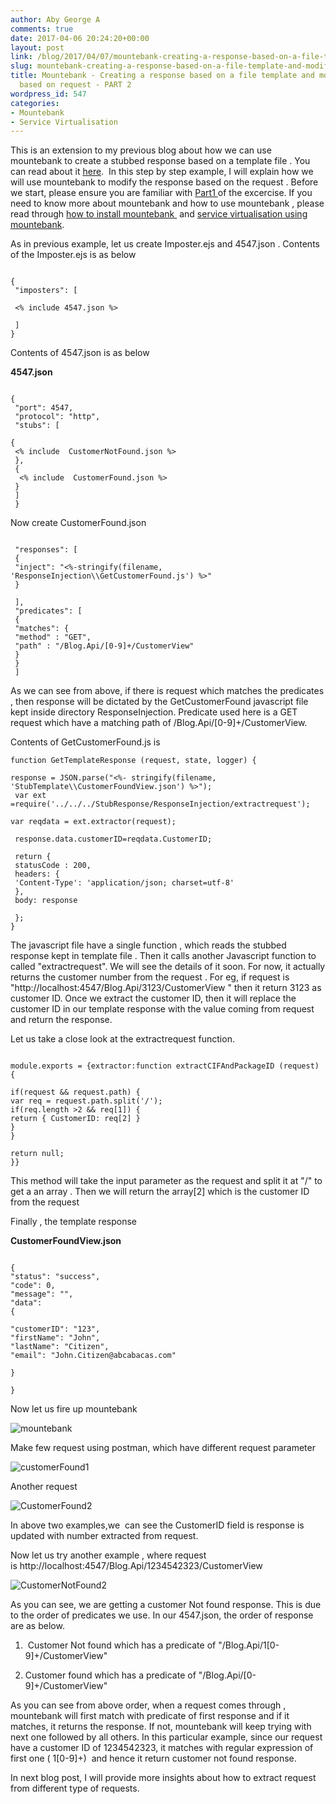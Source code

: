 ```yaml
---
author: Aby George A
comments: true
date: 2017-04-06 20:24:20+00:00
layout: post
link: /blog/2017/04/07/mountebank-creating-a-response-based-on-a-file-template-and-modifying-it-based-on-request-part-2/
slug: mountebank-creating-a-response-based-on-a-file-template-and-modifying-it-based-on-request-part-2
title: Mountebank - Creating a response based on a file template and modifying it
  based on request - PART 2
wordpress_id: 547
categories:
- Mountebank
- Service Virtualisation
---
```


This is an extension to my previous blog about how we can use mountebank to create a stubbed response based on a template file . You can read about it [here]({{site.root}}blog/2017/04/07/mountebank-creating-a-response-based-on-a-file-template-and-modifying-it-based-on-request-part-1/).  In this step by step example, I will explain how we will use mountebank to modify the response based on the request . Before we start, please ensure you are familiar with [Part1 ]({{site.root}}blog/2017/04/07/mountebank-creating-a-response-based-on-a-file-template-and-modifying-it-based-on-request-part-1/)of the excercise. If you need to know more about mountebank and how to use mountebank , please read through [how to install mountebank ]({{site.root}}blog/2017/02/13/service-virtualisation-using-mountebank/) and [service virtualisation using mountebank]({{site.root}}blog/2017/03/03/mountebank-your-first-service-virtualisation/).

As in previous example, let us create Imposter.ejs and 4547.json . Contents of the Imposter.ejs is as below
``` plain Imposter.ejs

{
 "imposters": [

 <% include 4547.json %>

 ]
}

```

Contents of 4547.json is as below



**4547.json**

``` plain 4547.json

{
 "port": 4547,
 "protocol": "http",
 "stubs": [

{
 <% include  CustomerNotFound.json %>
 },
 {
  <% include  CustomerFound.json %>
 }
 ]
 }

```



Now create CustomerFound.json

``` plain CustomerFound.json

 "responses": [
 {
 "inject": "<%-stringify(filename, 'ResponseInjection\\GetCustomerFound.js') %>"
 }

 ],
 "predicates": [
 {
 "matches": {
 "method" : "GET",
 "path" : "/Blog.Api/[0-9]+/CustomerView"
 }
 }
 ]

```



As we can see from above, if there is request which matches the predicates , then response will be dictated by the GetCustomerFound javascript file kept inside directory ResponseInjection. Predicate used here is a GET request which have a matching path of /Blog.Api/[0-9]+/CustomerView.

Contents of GetCustomerFound.js is

``` plain GetCustomerFound.js
function GetTemplateResponse (request, state, logger) {

response = JSON.parse("<%- stringify(filename, 'StubTemplate\\CustomerFoundView.json') %>");
 var ext =require('../../../StubResponse/ResponseInjection/extractrequest');

var reqdata = ext.extractor(request);

 response.data.customerID=reqdata.CustomerID;

 return {
 statusCode : 200,
 headers: {
 'Content-Type': 'application/json; charset=utf-8'
 },
 body: response

 };
}

```

The javascript file have a single function , which reads the stubbed response kept in template file . Then it calls another Javascript function to called "extractrequest". We will see the details of it soon. For now, it actually returns the customer number from the request . For eg, if request is "http://localhost:4547/Blog.Api/3123/CustomerView " then it return 3123 as customer ID. Once we extract the customer ID, then it will replace the customer ID in our template response with the value coming from request and return the response.

Let us take a close look at the extractrequest function.

``` plain extractrequest.js

module.exports = {extractor:function extractCIFAndPackageID (request) {

if(request && request.path) {
var req = request.path.split('/');
if(req.length >2 && req[1]) {
return { CustomerID: req[2] }
}
}

return null;
}}

```

This method will take the input parameter as the request and split it at "/" to get a an array . Then we will return the array[2] which is the customer ID from the request



Finally , the template response

**CustomerFoundView.json**

``` plain CustomerFoundView.json

{
"status": "success",
"code": 0,
"message": "",
"data":
{

"customerID": "123",
"firstName": "John",
"lastName": "Citizen",
"email": "John.Citizen@abcabacas.com"

}

}

```

Now let us fire up mountebank

![mountebank]({{site.images_dir_oldwordpress}}/2017/04/mountebank.png)

Make few request using postman, which have different request parameter

![customerFound1]({{site.images_dir_oldwordpress}}/2017/04/customerfound1.png)

Another request

![CustomerFound2]({{site.images_dir_oldwordpress}}/2017/04/customerfound2.png)

In above two examples,we  can see the CustomerID field is response is updated with number extracted from request.



Now let us try another example , where request is http://localhost:4547/Blog.Api/1234542323/CustomerView

![CustomerNotFound2]({{site.images_dir_oldwordpress}}/2017/04/customernotfound2.png)

As you can see, we are getting a customer Not found response. This is due to the order of predicates we use. In our 4547.json, the order of response are as below.



	
  1.  Customer Not found which has a predicate of "/Blog.Api/1[0-9]+/CustomerView"

	
  2. Customer found which has a predicate of "/Blog.Api/[0-9]+/CustomerView"


As you can see from above order, when a request comes through , mountebank will first match with predicate of first response and if it matches, it returns the response. If not, mountebank will keep trying with next one followed by all others. In this particular example, since our request have a customer ID of 1234542323, it matches with regular expression of first one ( 1[0-9]+)  and hence it return customer not found response.

In next blog post, I will provide more insights about how to extract request from different type of requests.




